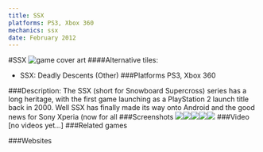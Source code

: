 ```yaml
---
title: SSX
platforms: PS3, Xbox 360
mechanics: ssx
date: February 2012
---
```

#SSX
![game cover art](//images.igdb.com/igdb/image/upload/t_cover_big/lgk0djlof6ju2pvgizcs.jpg "Logo Title Text 1")
####Alternative tiles:
* SSX: Deadly Descents (Other)
###Platforms
PS3, Xbox 360

###Description:
The SSX (short for Snowboard Supercross) series has a long heritage, with the first game launching as a PlayStation 2 launch title back in 2000. Well SSX has finally made its way onto Android and the good news for Sony Xperia (now for all
###Screenshots
<a target="_blank" href="//images.igdb.com/igdb/image/upload/t_cover_big/tc1xcn4hytnba2exwg7a.jpg"><img src="//images.igdb.com/igdb/image/upload/t_thumb/tc1xcn4hytnba2exwg7a.jpg"/></a><a target="_blank" href="//images.igdb.com/igdb/image/upload/t_cover_big/dwyyg2vw4zaalsx46rf3.jpg"><img src="//images.igdb.com/igdb/image/upload/t_thumb/dwyyg2vw4zaalsx46rf3.jpg"/></a><a target="_blank" href="//images.igdb.com/igdb/image/upload/t_cover_big/vwtlvf8diludmaziuqss.jpg"><img src="//images.igdb.com/igdb/image/upload/t_thumb/vwtlvf8diludmaziuqss.jpg"/></a><a target="_blank" href="//images.igdb.com/igdb/image/upload/t_cover_big/adizcvpvveoqonimvvr6.jpg"><img src="//images.igdb.com/igdb/image/upload/t_thumb/adizcvpvveoqonimvvr6.jpg"/></a><a target="_blank" href="//images.igdb.com/igdb/image/upload/t_cover_big/dfwcvvmmyxvu9j0pjnqs.jpg"><img src="//images.igdb.com/igdb/image/upload/t_thumb/dfwcvvmmyxvu9j0pjnqs.jpg"/></a>
###Video
[no videos yet...]
###Related games

###Websites


